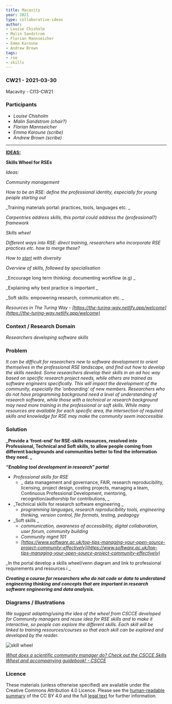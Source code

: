 ```yaml
---
title: Macavity
year: 2021
type: collaborative-ideas
author:
- Louise Chisholm
- Malin Sandstrom
- Florian Mannseicher
- Emma Karoune
- Andrew Brown
tags:
- rse
- skills
---
```


### CW21 - 2021-03-30

Macavity - CI13-CW21

### **Participants**

* _Louise Chisholm_
* _Malin Sandstrom (chair?)_
* _Florian Mannseicher_
* _Emma Karoune (scribe)_
* _Andrew Brown (scribe)_

---


**<span style="text-decoration:underline;">IDEAS:</span>**

**Skills Wheel for RSEs**

_Ideas:_

_Community management_

_How to be an RSE: define the professional identity, especially for young people starting out_

_Training materials portal: practices, tools, languages etc. _

_Carpentries address skills, this portal could address the (professional?) framework_

_Skills wheel_

_Different ways into RSE: direct training, researchers who incorporate RSE practices etc. how to merge these?_

_How to <span style="text-decoration:underline;">start</span> with diversity_

_Overview of skills, followed by specialisation_

_Encourage long term thinking: documenting workflow (e.g) _

_Explaining why best practice is important _

_Soft skills: empowering research, communication etc.  _

_Resources in The Turing Way - [https://the-turing-way.netlify.app/welcome](https://the-turing-way.netlify.app/welcome)_


### **Context / Research Domain**

_Researchers developing software skills_


### **Problem**

_It can be difficult for researchers new to software development to orient themselves in the professional RSE landscape, and find out how to develop the skills needed. Some researchers develop their skills in an ad hoc way based on specific research project needs, while others are trained as software engineers specifically. This will impact the development of the community, especially the ‘onboarding’ of new members. Researchers who do not have programming background need a level of understanding of research software, while those with a technical or research background may need more training in the professional or soft skills. While many resources are available for each specific area, the intersection of required skills and knowledge for RSE may make the community seem inaccessible._


### **Solution**


**_Provide a ‘front-end’ for RSE-skills resources, resolved into Professional, Technical and Soft skills, to allow people coming from different backgrounds and communities better to find the information they need. _**

**_“Enabling tool development in research” portal_**



*   _Professional skills for RSE_
    *   _ data management and governance, FAIR, research reproducibility, licensing, project design, costing projects, managing a team, Continuous Professional Development, mentoring, recognition/authorship for contributions, _
*   _Technical skills for research software engineering _
    *   _programming languages, research reproducibility tools, engineering thinking, version control, file formats, testing, pedagogy_
*   _Soft skills _
    *   _communication, awareness of accessibility, digital collaboration, user forum, community building_
    *   _Community mgmt 101_
    *   _[https://www.software.ac.uk/top-tips-managing-your-open-source-project-community-effectively](https://www.software.ac.uk/top-tips-managing-your-open-source-project-community-effectively)_

_In the portal develop a skills wheel/venn diagram and link to professional requirements and resources i _

**_Creating a course for researchers who do not code or data to understand engineering thinking and concepts that are important in research software engineering and data analysis._**


### **Diagrams / Illustrations**

_We suggest adapting/using the idea of the wheel from CSCCE developed for Community managers and reuse idea for RSE skills and to make it interactive, so people can explore the different skills. Each skill will be linked to training resources/courses so that each skill can be explored and developed by the reader._




![skill wheel](../images/cw21-skills.jpg)


_[What does a scientific community manager do? Check out the CSCCE Skills Wheel and accompanying guidebook! - CSCCE](https://www.cscce.org/2021/01/25/what-does-a-scientific-community-manager-do-check-out-the-cscce-skills-wheel-and-accompanying-guidebook/)_


### Licence

These materials (unless otherwise specified) are available under the Creative Commons Attribution 4.0 Licence. Please see the [human-readable summary](https://creativecommons.org/licenses/by/4.0/) of the CC BY 4.0 and the full [legal text](https://creativecommons.org/licenses/by/4.0/legalcode) for further information. 


